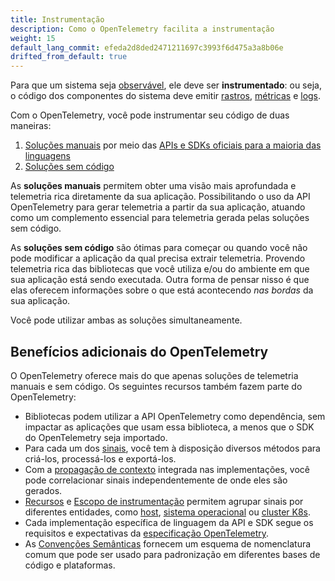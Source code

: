 ```yaml
---
title: Instrumentação
description: Como o OpenTelemetry facilita a instrumentação
weight: 15
default_lang_commit: efeda2d8ded2471211697c3993f6d475a3a8b06e
drifted_from_default: true
---
```


Para que um sistema seja [observável], ele deve ser **instrumentado**: ou seja,
o código dos componentes do sistema deve emitir [rastros], [métricas] e [logs].

Com o OpenTelemetry, você pode instrumentar seu código de duas maneiras:

1. [Soluções manuais](code-based/) por meio das
   [APIs e SDKs oficiais para a maioria das linguagens](/docs/languages/)
2. [Soluções sem código](zero-code/)

As **soluções manuais** permitem obter uma visão mais aprofundada e telemetria
rica diretamente da sua aplicação. Possibilitando o uso da API OpenTelemetry
para gerar telemetria a partir da sua aplicação, atuando como um complemento
essencial para telemetria gerada pelas soluções sem código.

As **soluções sem código** são ótimas para começar ou quando você não pode
modificar a aplicação da qual precisa extrair telemetria. Provendo telemetria
rica das bibliotecas que você utiliza e/ou do ambiente em que sua aplicação está
sendo executada. Outra forma de pensar nisso é que elas oferecem informações
sobre o que está acontecendo _nas bordas_ da sua aplicação.

Você pode utilizar ambas as soluções simultaneamente.

## Benefícios adicionais do OpenTelemetry

O OpenTelemetry oferece mais do que apenas soluções de telemetria manuais e sem
código. Os seguintes recursos também fazem parte do OpenTelemetry:

- Bibliotecas podem utilizar a API OpenTelemetry como dependência, sem impactar
  as aplicações que usam essa biblioteca, a menos que o SDK do OpenTelemetry
  seja importado.
- Para cada um dos [sinais], você tem à disposição diversos métodos para
  criá-los, processá-los e exportá-los.
- Com a [propagação de contexto](../context-propagation/) integrada nas
  implementações, você pode correlacionar sinais independentemente de onde eles
  são gerados.
- [Recursos](../resources/) e
  [Escopo de instrumentação](../instrumentation-scope/) permitem agrupar sinais
  por diferentes entidades, como [host](/docs/specs/semconv/resource/host/),
  [sistema operacional](/docs/specs/semconv/resource/os/) ou
  [cluster K8s](/docs/specs/semconv/resource/k8s/#cluster).
- Cada implementação específica de linguagem da API e SDK segue os requisitos e
  expectativas da [especificação OpenTelemetry](/docs/specs/otel/).
- As [Convenções Semânticas](../semantic-conventions/) fornecem um esquema de
  nomenclatura comum que pode ser usado para padronização em diferentes bases de
  código e plataformas.

[logs]: ../signals/logs/
[métricas]: ../signals/metrics/
[observável]: ../observability-primer/#what-is-observability
[sinais]: ../signals/
[rastros]: ../signals/traces/
